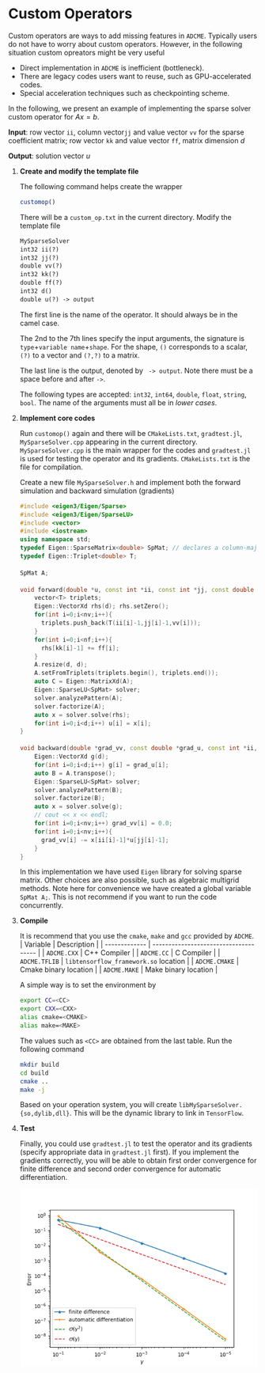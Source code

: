 # Custom Operators

Custom operators are ways to add missing features in `ADCME`. Typically users do not have to worry about custom operators. However, in the following situation custom opreators might be very useful

- Direct implementation in `ADCME` is inefficient (bottleneck). 
- There are legacy codes users want to reuse, such as GPU-accelerated codes. 
- Special acceleration techniques such as checkpointing scheme. 

In the following, we present an example of implementing the sparse solver custom operator for $Ax=b$.

**Input**: row vector `ii`, column vector`jj` and value vector `vv` for the sparse coefficient matrix; row vector `kk` and value vector `ff`, matrix dimension $d$

**Output**: solution vector $u$


1. **Create and modify the template file**

   The following command helps create the wrapper

   ```julia
   customop()
   ```

   There will be a `custom_op.txt` in the current directory. Modify the template file 

   ```txt
   MySparseSolver
   int32 ii(?)
   int32 jj(?)
   double vv(?)
   int32 kk(?)
   double ff(?)
   int32 d()
   double u(?) -> output
   ```

   The first line is the name of the operator. It should always be in the camel case. 

   The 2nd to the 7th lines specify the input arguments, the signature is `type`+`variable name`+`shape`. For the shape, `()` corresponds to a scalar, `(?)` to a vector and `(?,?)` to a matrix. 

   The last line is the output, denoted by ` -> output`. Note there must be a space before and after `->`. 

   The following types are accepted: `int32`, `int64`, `double`, `float`, `string`, `bool`. The name of the arguments must all be in *lower cases*. 


2. **Implement core codes**

   Run `customop()` again and there will be `CMakeLists.txt`, `gradtest.jl`, `MySparseSolver.cpp` appearing in the current directory. `MySparseSolver.cpp` is the main wrapper for the codes and `gradtest.jl` is used for testing the operator and its gradients. `CMakeLists.txt` is the file for compilation. 

   Create a new file `MySparseSolver.h` and implement both the forward simulation and backward simulation (gradients)

   ```cpp
   #include <eigen3/Eigen/Sparse>
   #include <eigen3/Eigen/SparseLU>
   #include <vector>
   #include <iostream>
   using namespace std;
   typedef Eigen::SparseMatrix<double> SpMat; // declares a column-major sparse matrix type of double
   typedef Eigen::Triplet<double> T;
   
   SpMat A;
   
   void forward(double *u, const int *ii, const int *jj, const double *vv, int nv, const int *kk, const double *ff,int nf,  int d){
       vector<T> triplets;
       Eigen::VectorXd rhs(d); rhs.setZero();
       for(int i=0;i<nv;i++){
         triplets.push_back(T(ii[i]-1,jj[i]-1,vv[i]));
       }
       for(int i=0;i<nf;i++){
         rhs[kk[i]-1] += ff[i];
       }
       A.resize(d, d);
       A.setFromTriplets(triplets.begin(), triplets.end());
       auto C = Eigen::MatrixXd(A);
       Eigen::SparseLU<SpMat> solver;
       solver.analyzePattern(A);
       solver.factorize(A);
       auto x = solver.solve(rhs);
       for(int i=0;i<d;i++) u[i] = x[i];
   }
   
   void backward(double *grad_vv, const double *grad_u, const int *ii, const int *jj, const double *u, int nv, int d){
       Eigen::VectorXd g(d);
       for(int i=0;i<d;i++) g[i] = grad_u[i];
       auto B = A.transpose();
       Eigen::SparseLU<SpMat> solver;
       solver.analyzePattern(B);
       solver.factorize(B);
       auto x = solver.solve(g);
       // cout << x << endl;
       for(int i=0;i<nv;i++) grad_vv[i] = 0.0;
       for(int i=0;i<nv;i++){
         grad_vv[i] -= x[ii[i]-1]*u[jj[i]-1];
       }
   }
   ```

   In this implementation we have used `Eigen` library for solving sparse matrix. Other choices are also possible, such as algebraic multigrid methods. Note here for convenience we have created a global variable `SpMat A;`. This is not recommend if you want to run the code concurrently. 

3. **Compile**

   It is recommend that you use the `cmake`, `make` and `gcc` provided by `ADCME`. 
| Variable      | Description                           |
| ------------- | ------------------------------------- |
| `ADCME.CXX`   | C++ Compiler                          |
| `ADCME.CC`    | C Compiler                            |
| `ADCME.TFLIB` | `libtensorflow_framework.so` location |
| `ADCME.CMAKE` | Cmake binary location                 |
| `ADCME.MAKE`  | Make binary location                  |

    A simple way is to set the environment by
    ```bash
    export CC=<CC>
    export CXX=<CXX>
    alias cmake=<CMAKE>
    alias make=<MAKE>
    ```
    The values such as `<CC>` are obtained from the last table. Run the following command

   ```bash
   mkdir build
   cd build
   cmake ..
   make -j
   ```

   Based on your operation system, you will create `libMySparseSolver.{so,dylib,dll}`. This will be the dynamic library to link in `TensorFlow`. 

4. **Test**

   Finally, you could use `gradtest.jl` to test the operator and its gradients (specify appropriate data in `gradtest.jl` first). If you implement the gradients correctly, you will be able to obtain first order convergence for finite difference and second order convergence for automatic differentiation. 

   ![custom_op](asset/custom_op.png)



